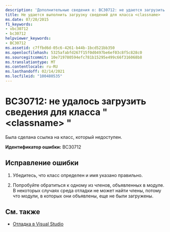 ```yaml
---
description: 'Дополнительные сведения о: BC30712: не удается загрузить сведения для класса " <classname> "'
title: Не удается выполнить загрузку сведений для класса <classname>
ms.date: 07/20/2015
f1_keywords:
- vbc30712
- bc30712
helpviewer_keywords:
- BC30712
ms.assetid: c7ffbd6d-05c6-4261-b44b-1bcd521bb350
ms.openlocfilehash: 5325afabfd267f15f0d0497be6ef03c8f5c828c0
ms.sourcegitcommit: 10e719780594efc781b15295e499c66f316068b8
ms.translationtype: MT
ms.contentlocale: ru-RU
ms.lasthandoff: 02/14/2021
ms.locfileid: "100480535"
---
```

# <a name="bc30712-unable-to-load-information-for-class-classname"></a>BC30712: не удалось загрузить сведения для класса " \<classname> "

Была сделана ссылка на класс, который недоступен.

 **Идентификатор ошибки:** BC30712

## <a name="to-correct-this-error"></a>Исправление ошибки

1. Убедитесь, что класс определен и имя указано правильно.

2. Попробуйте обратиться к одному из членов, объявленных в модуле. В некоторых случаях среда отладки не может найти члены, потому что модули, в которых они объявлены, еще не были загружены.

## <a name="see-also"></a>См. также

- [Отладка в Visual Studio](/visualstudio/debugger/debugger-feature-tour)
